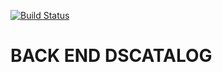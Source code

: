 [![Build Status](https://travis-ci.org/RanyellHenrique/catalog-bootcamp.svg?branch=main)](https://travis-ci.org/RanyellHenrique/catalog-bootcamp)

# BACK END DSCATALOG

